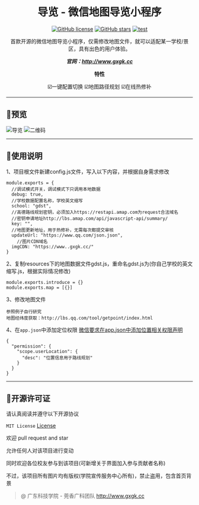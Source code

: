 <div align="center">
 <h1> 导览 - 微信地图导览小程序 </h1>

[![GitHub license](https://img.shields.io/github/license/gxgk/school-map)](https://github.com/gxgk/school-map/blob/master/LICENSE)
[![GitHub stars](https://img.shields.io/github/stars/gxgk/school-map)](https://github.com/gxgk/school-map/stargazers)
[![test](https://img.shields.io/badge/platform-微信小程序-green)]()

首款开源的微信地图导览小程序，仅需修改地图文件，就可以适配某一学校/景区，具有出色的用户体验。

***官网：http://www.gxgk.cc***

**特性** 

☑️一键配置切换  ☑️地图路径规划  ☑️在线热修补

</div>

---

## 🤩预览

![导览](https://qn.gxgk.cc/%E6%A0%A1%E5%9B%AD%E5%AF%BC%E8%A7%88/Screenshot.jpg)
![二维码](https://qn.gxgk.cc/%E6%A0%A1%E5%9B%AD%E5%AF%BC%E8%A7%88/qrcode.jpg)

---
## 📝使用说明

1、项目根文件新建config.js文件，写入以下内容，并根据自身需求修改

```
module.exports = {
  //调试模式开关，调试模式下只调用本地数据
  debug: true,
  //学校数据配置名称，学校英文缩写
  school: "gdst",
  //高德路线规划密钥，必须加入https://restapi.amap.com为request合法域名
  //密钥申请地址http://lbs.amap.com/api/javascript-api/summary/
  key: "", 
  //地图更新地址，用于热修补，无需每次都提交审核
  updateUrl: "https://www.qq.com/json.json",
    //图片CDN域名
  imgCDN: "https://www..gxgk.cc/"
}
```

2、复制resources下的地图数据文件gdst.js，重命名gdst.js为(你自己学校的英文缩写.js，根据实际情况修改)

```
module.exports.introduce = {}
module.exports.map = [{}]
``` 

3、修改地图文件

```
参照例子自行研究
地图经纬度获取：http://lbs.qq.com/tool/getpoint/index.html
``` 

4、在`app.json`中添加定位权限   [微信要求在app.json中添加位置相关权限声明](https://developers.weixin.qq.com/miniprogram/dev/reference/configuration/app.html#permission)

```
{
  "permission": {
    "scope.userLocation": {
      "desc": "位置信息用于路线规划"
    }
  }
}
```

---

## 📒开源许可证
 
请认真阅读并遵守以下开源协议

`MIT License` [License](https://github.com/gxgk/map/blob/master/LICENSE)

欢迎 pull request and star

允许任何人对该项目进行变动

同时欢迎各位校友参与到该项目(可新增关于界面加入参与贡献者名称)

不过，该项目所有图片均有版权(学院宣传服务中心所有)，禁止盗用，包含首页背景

> @ 广东科技学院 - 莞香广科团队 http://www.gxgk.cc
